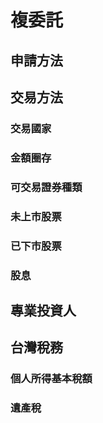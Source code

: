# 複委託
## 申請方法
## 交易方法
### 交易國家
### 金額圈存
### 可交易證券種類
### 未上市股票
### 已下市股票
### 股息
## 專業投資人
## 台灣稅務
### 個人所得基本稅額
### 遺產稅
